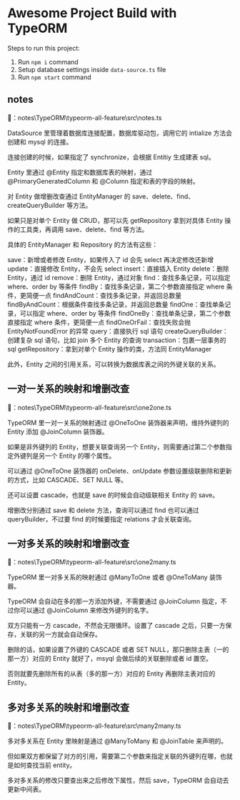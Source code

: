 # Awesome Project Build with TypeORM

Steps to run this project:

1. Run `npm i` command
2. Setup database settings inside `data-source.ts` file
3. Run `npm start` command

## notes

🌰：notes\TypeORM\typeorm-all-feature\src\notes.ts

DataSource 里管理着数据库连接配置，数据库驱动包，调用它的 intialize 方法会创建和 mysql 的连接。

连接创建的时候，如果指定了 synchronize，会根据 Entitiy 生成建表 sql。

Entity 里通过 @Entity 指定和数据库表的映射，通过 @PrimaryGeneratedColumn 和 @Column 指定和表的字段的映射。

对 Entity 做增删改查通过 EntityManager 的 save、delete、find、createQueryBuilder 等方法。

如果只是对单个 Entity 做 CRUD，那可以先 getRepository 拿到对具体 Entity 操作的工具类，再调用 save、delete、find 等方法。

具体的 EntityManager 和 Repository 的方法有这些：

  save：新增或者修改 Entity，如果传入了 id 会先 select 再决定修改还新增
  update：直接修改 Entity，不会先 select
  insert：直接插入 Entity
  delete：删除 Entity，通过 id
  remove：删除 Entity，通过对象
  find：查找多条记录，可以指定 where、order by 等条件
  findBy：查找多条记录，第二个参数直接指定 where 条件，更简便一点
  findAndCount：查找多条记录，并返回总数量
  findByAndCount：根据条件查找多条记录，并返回总数量
  findOne：查找单条记录，可以指定 where、order by 等条件
  findOneBy：查找单条记录，第二个参数直接指定 where 条件，更简便一点
  findOneOrFail：查找失败会抛 EntityNotFoundError 的异常
  query：直接执行 sql 语句
  createQueryBuilder：创建复杂 sql 语句，比如 join 多个 Entity 的查询
  transaction：包裹一层事务的 sql
  getRepository：拿到对单个 Entity 操作的类，方法同 EntityManager

此外，Entity 之间的引用关系，可以转换为数据库表之间的外键关联的关系。

## 一对一关系的映射和增删改查

🌰：notes\TypeORM\typeorm-all-feature\src\one2one.ts

TypeORM 里一对一关系的映射通过 @OneToOne 装饰器来声明，维持外键列的 Entity 添加 @JoinColumn 装饰器。

如果是非外键列的 Entity，想要关联查询另一个 Entity，则需要通过第二个参数指定外键列是另一个 Entity 的哪个属性。

可以通过 @OneToOne 装饰器的 onDelete、onUpdate 参数设置级联删除和更新的方式，比如 CASCADE、SET NULL 等。

还可以设置 cascade，也就是 save 的时候会自动级联相关 Entity 的 save。

增删改分别通过 save 和 delete 方法，查询可以通过 find 也可以通过 queryBuilder，不过要 find 的时候要指定 relations 才会关联查询。

## 一对多关系的映射和增删改查

🌰：notes\TypeORM\typeorm-all-feature\src\one2many.ts

TypeORM 里一对多关系的映射通过 @ManyToOne 或者 @OneToMany 装饰器。

TypeORM 会自动在多的那一方添加外键，不需要通过 @JoinColumn 指定，不过你可以通过 @JoinColumn 来修改外键列的名字。

双方只能有一方 cascade，不然会无限循环。设置了 cascade 之后，只要一方保存，关联的另一方就会自动保存。

删除的话，如果设置了外键的 CASCADE 或者 SET NULL，那只删除主表（一的那一方）对应的 Entity 就好了，msyql 会做后续的关联删除或者 id 置空。

否则就要先删除所有的从表（多的那一方）对应的 Entity 再删除主表对应的 Entity。

## 多对多关系的映射和增删改查

🌰：notes\TypeORM\typeorm-all-feature\src\many2many.ts

多对多关系在 Entity 里映射是通过 @ManyToMany 和 @JoinTable 来声明的。

但如果双方都保留了对方的引用，需要第二个参数来指定关联的外键列在哪，也就是如何查找当前 entity。

多对多关系的修改只要查出来之后修改下属性，然后 save，TypeORM 会自动去更新中间表。
